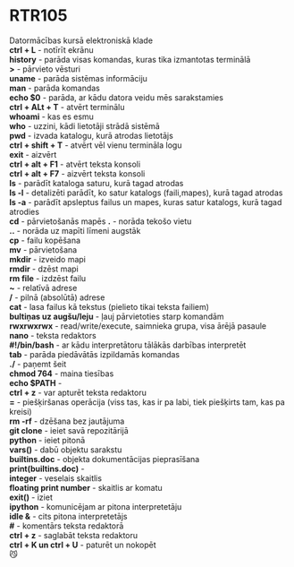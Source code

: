 # RTR105
Datormācības kursā elektroniskā klade  
**ctrl + L** - notīrīt ekrānu  
**history** - parāda visas komandas, kuras tika izmantotas terminālā  
**>** - pārvieto vēsturi    
**uname** - parāda sistēmas informāciju  
**man** - parāda komandas  
**echo $0** - parāda, ar kādu datora veidu mēs sarakstamies  
**ctrl + ALt + T** - atvērt terminālu  
**whoami** - kas es esmu  
**who** - uzzini, kādi lietotāji strādā sistēmā  
**pwd** - izvada katalogu, kurā atrodas lietotājs  
**ctrl + shift + T** - atvērt vēl vienu termināla logu  
**exit** - aizvērt  
**ctrl + alt + F1** - atvērt teksta konsoli  
**ctrl + alt + F7** - aizvērt teksta konsoli  
**ls** - parādīt kataloga saturu, kurā tagad atrodas  
**ls -l** - detalizēti parādīt, ko satur katalogs (faili,mapes), kurā tagad atrodas  
**ls -a** - parādīt apsleptus failus un mapes, kuras satur katalogs, kurā tagad atrodies  
**cd** - pārvietošanās mapēs
**.** - norāda tekošo vietu  
**..** - norāda uz mapīti līmeni augstāk  
**cp** - failu kopēšana  
**mv** - pārvietošana  
**mkdir** - izveido mapi  
**rmdir** - dzēst mapi  
**rm file** - izdzēst failu  
**~** - relatīvā adrese  
**/** - pilnā (absolūtā) adrese  
**cat** - lasa failus kā tekstus (pielieto tikai teksta failiem)  
**bultiņas uz augšu/leju** - ļauj pārvietoties starp komandām  
**rwxrwxrwx** - read/write/execute, saimnieka grupa, visa ārējā pasaule   
**nano** - teksta redaktors  
**#!/bin/bash** - ar kādu interpretātoru tālākās darbības interpretēt  
**tab** - parāda piedāvātās izpildamās komandas  
**./** - paņemt šeit  
**chmod 764** - maina tiesības  
**echo $PATH** -    
**ctrl + z** - var apturēt teksta redaktoru  
**=** - piešķiršanas operācija (viss tas, kas ir pa labi, tiek piešķirts tam, kas pa kreisi)  
**rm -rf** - dzēšana bez jautājuma  
**git clone** - ieiet savā repozitārijā    
**python** - ieiet pitonā  
**vars()** - dabū objektu sarakstu    
**__builtins__.__doc__** - objekta dokumentācijas pieprasīšana  
**print(__builtins__.__doc__)** -    
**integer** - veselais skaitlis  
**floating print number** - skaitlis ar komatu  
**exit()** - iziet  
**ipython** - komunicējam ar pitona interpretetāju  
**idle &** - cits pitona interpretetājs  
**#** - komentārs teksta redaktorā  
**ctrl + z** - saglabāt teksta redaktoru  
**ctrl + K un ctrl + U** - paturēt un nokopēt       
:smirk_cat:
